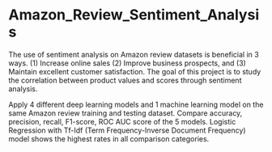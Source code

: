 # Amazon_Review_Sentiment_Analysis
The use of sentiment analysis on Amazon review datasets is beneficial in 3 ways. (1) Increase online sales (2) Improve business prospects, and (3) Maintain excellent customer satisfaction. The goal of this project is to study the correlation between product values and scores through sentiment analysis.

Apply 4 different deep learning models and 1 machine learning model on the same Amazon review training and testing dataset. Compare accuracy, precision, recall, F1-score, ROC AUC score of the 5 models. Logistic Regression with Tf-Idf (Term Frequency-Inverse Document Frequency) model shows the highest rates in all comparison categories.
